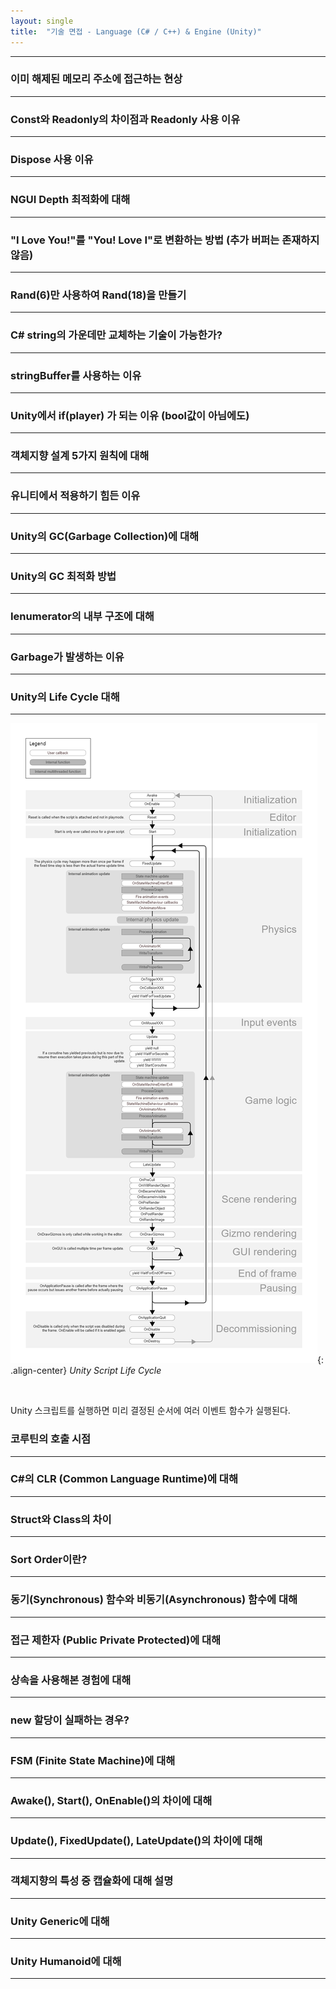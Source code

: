 ```yaml
---
layout: single
title:  "기술 면접 - Language (C# / C++) & Engine (Unity)"
---
```


---

### 이미 해제된 메모리 주소에 접근하는 현상
---

### Const와 Readonly의 차이점과 Readonly 사용 이유
---

### Dispose 사용 이유
---

### NGUI Depth 최적화에 대해
---

### "I Love You!"를 "You! Love I"로 변환하는 방법 (추가 버퍼는 존재하지 않음)
---

### Rand(6)만 사용하여 Rand(18)을 만들기
---

### C# string의 가운데만 교체하는 기술이 가능한가?
---

### stringBuffer를 사용하는 이유
---

### Unity에서 if(player) 가 되는 이유 (bool값이 아님에도)
---

### 객체지향 설계 5가지 원칙에 대해
---

### 유니티에서 적용하기 힘든 이유
---

### Unity의 GC(Garbage Collection)에 대해
---

### Unity의 GC 최적화 방법
---

### Ienumerator의 내부 구조에 대해
---

### Garbage가 발생하는 이유
---

### Unity의 Life Cycle 대해
---

![](/assets/images/unity_lifecycle.png){: .align-center}
*Unity Script Life Cycle*

<br>

Unity 스크립트를 실행하면 미리 결정된 순서에 여러 이벤트 함수가 실행된다.



### 코루틴의 호출 시점
---

### C#의 CLR (Common Language Runtime)에 대해
---

### Struct와 Class의 차이
---

### Sort Order이란?
---

### 동기(Synchronous) 함수와 비동기(Asynchronous) 함수에 대해
---

### 접근 제한자 (Public Private Protected)에 대해
---

### 상속을 사용해본 경험에 대해
---

### new 할당이 실패하는 경우?
---

### FSM (Finite State Machine)에 대해
---

### Awake(), Start(), OnEnable()의 차이에 대해
---

### Update(), FixedUpdate(), LateUpdate()의 차이에 대해
---

### 객체지향의 특성 중 캡슐화에 대해 설명
---

### Unity Generic에 대해
---

### Unity Humanoid에 대해
---
